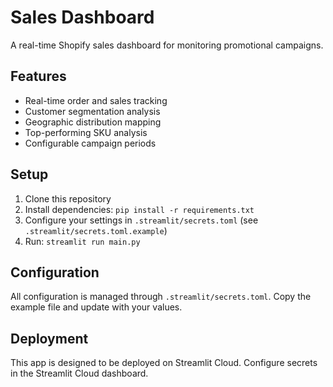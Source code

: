 # Sales Dashboard

A real-time Shopify sales dashboard for monitoring promotional campaigns.

## Features

- Real-time order and sales tracking
- Customer segmentation analysis
- Geographic distribution mapping
- Top-performing SKU analysis
- Configurable campaign periods

## Setup

1. Clone this repository
2. Install dependencies: `pip install -r requirements.txt`
3. Configure your settings in `.streamlit/secrets.toml` (see `.streamlit/secrets.toml.example`)
4. Run: `streamlit run main.py`

## Configuration

All configuration is managed through `.streamlit/secrets.toml`. Copy the example file and update with your values.

## Deployment

This app is designed to be deployed on Streamlit Cloud. Configure secrets in the Streamlit Cloud dashboard.